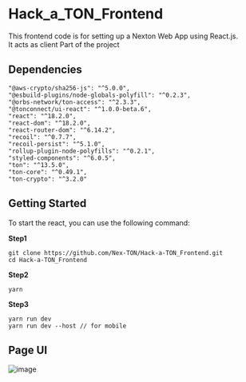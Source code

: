 # Hack_a_TON_Frontend
This frontend code is for setting up a Nexton Web App using React.js.   
It acts as client Part of the project

## Dependencies
```
"@aws-crypto/sha256-js": "^5.0.0",
"@esbuild-plugins/node-globals-polyfill": "^0.2.3",
"@orbs-network/ton-access": "^2.3.3",
"@tonconnect/ui-react": "^1.0.0-beta.6",
"react": "^18.2.0",
"react-dom": "^18.2.0",
"react-router-dom": "^6.14.2",
"recoil": "^0.7.7",
"recoil-persist": "^5.1.0",
"rollup-plugin-node-polyfills": "^0.2.1",
"styled-components": "^6.0.5",
"ton": "^13.5.0",
"ton-core": "^0.49.1",
"ton-crypto": "^3.2.0"
```

## Getting Started
To start the react, you can use the following command:

**Step1**
```
git clone https://github.com/Nex-TON/Hack-a-TON_Frontend.git
cd Hack-a-TON_Frontend
```
**Step2**
```
yarn
```
**Step3**
```
yarn run dev 
yarn run dev --host // for mobile
```

## Page UI
![image](https://github.com/Nex-TON/Hack-a-TON_Frontend/assets/64398993/7eed6ce2-a343-48f0-a79c-da72de6c7e56)
